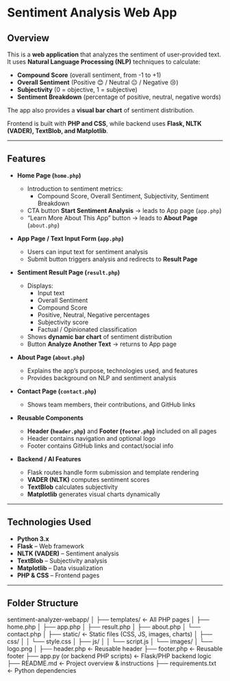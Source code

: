 # Sentiment Analysis Web App

## Overview
This is a **web application** that analyzes the sentiment of user-provided text.
It uses **Natural Language Processing (NLP)** techniques to calculate:
- **Compound Score** (overall sentiment, from -1 to +1)
- **Overall Sentiment** (Positive 😊 / Neutral 😐 / Negative 😢)
- **Subjectivity** (0 = objective, 1 = subjective)
- **Sentiment Breakdown** (percentage of positive, neutral, negative words)

The app also provides a **visual bar chart** of sentiment distribution.

Frontend is built with **PHP and CSS**, while backend uses **Flask, NLTK (VADER), TextBlob, and Matplotlib**.

---

## Features

- **Home Page (`home.php`)**
  - Introduction to sentiment metrics:
    - Compound Score, Overall Sentiment, Subjectivity, Sentiment Breakdown
  - CTA button **Start Sentiment Analysis** → leads to App page (`app.php`)
  - “Learn More About This App” button → leads to **About Page** (`about.php`)

- **App Page / Text Input Form (`app.php`)**
  - Users can input text for sentiment analysis
  - Submit button triggers analysis and redirects to **Result Page**

- **Sentiment Result Page (`result.php`)**
  - Displays:
    - Input text
    - Overall Sentiment
    - Compound Score
    - Positive, Neutral, Negative percentages
    - Subjectivity score
    - Factual / Opinionated classification
  - Shows **dynamic bar chart** of sentiment distribution
  - Button **Analyze Another Text** → returns to App page

- **About Page (`about.php`)**
  - Explains the app’s purpose, technologies used, and features
  - Provides background on NLP and sentiment analysis

- **Contact Page (`contact.php`)**
  - Shows team members, their contributions, and GitHub links

- **Reusable Components**
  - **Header (`header.php`)** and **Footer (`footer.php`)** included on all pages
  - Header contains navigation and optional logo
  - Footer contains GitHub links and contact/social info

- **Backend / AI Features**
  - Flask routes handle form submission and template rendering
  - **VADER (NLTK)** computes sentiment scores
  - **TextBlob** calculates subjectivity
  - **Matplotlib** generates visual charts dynamically

---

## Technologies Used
- **Python 3.x**
- **Flask** – Web framework
- **NLTK (VADER)** – Sentiment analysis
- **TextBlob** – Subjectivity analysis
- **Matplotlib** – Data visualization
- **PHP & CSS** – Frontend pages 

---

## Folder Structure
sentiment-analyzer-webapp/
│
├── templates/           ← All PHP pages
│   ├── home.php
│   ├── app.php
│   ├── result.php
│   ├── about.php
│   └── contact.php
│
├── static/              ← Static files (CSS, JS, images, charts)
│   ├── css/
│   │   └── style.css
│   ├── js/
│   │   └── script.js
│   └── images/
│       └── logo.png
│
├── header.php           ← Reusable header
├── footer.php           ← Reusable footer
├── app.py (or backend PHP scripts)  ← Flask/PHP backend logic
├── README.md            ← Project overview & instructions
├── requirements.txt     ← Python dependencies

